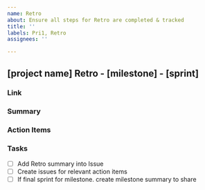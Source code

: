```yaml
---
name: Retro
about: Ensure all steps for Retro are completed & tracked
title: ''
labels: Pri1, Retro
assignees: ''

---
```


## [project name] Retro - [milestone] - [sprint]

### Link

### Summary

### Action Items

### Tasks
- [ ] Add Retro summary into Issue
- [ ] Create issues for relevant action items
- [ ] If final sprint for milestone. create milestone summary to share
